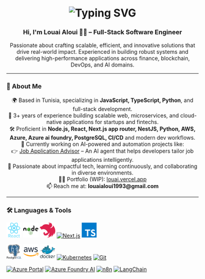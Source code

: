 <h1 align="center">
  <img src="https://readme-typing-svg.herokuapp.com/?font=Righteous&size=35&center=true&vCenter=true&width=500&height=70&duration=4000&lines=Hi+There!+👋;" alt="Typing SVG" />
</h1>

<h3 align="center">Hi, I'm Louai Aloui 👨‍💻 – Full-Stack Software Engineer</h3>

<p align="center">
  Passionate about crafting scalable, efficient, and innovative solutions that drive real-world impact.
  Experienced in building robust systems and delivering high-performance applications across finance, blockchain, DevOps, and AI domains.
</p>

---

### 📝 About Me

<p align="center">
  🌍 Based in Tunisia, specializing in <strong>JavaScript, TypeScript, Python</strong>, and full-stack development.<br/>
  🚀 3+ years of experience building scalable web, microservices, and cloud-native applications for startups and fintechs.<br/>
  🛠️ Proficient in <strong>Node.js, React, Next.js app router, NestJS, Python, AWS, Azure, Azure ai foundry, PostgreSQL, CI/CD</strong> and modern dev workflows.<br/>
  🤖 Currently working on AI-powered and automation projects like:<br/>
  👉 <a href="https://job-application-advisor.vercel.app/" target="_blank">Job Application Advisor</a> – An AI agent that helps developers tailor job applications intelligently.<br/>
  🎯 Passionate about impactful tech, learning continuously, and collaborating in diverse environments.<br/>
  👨‍💻 Portfolio (WIP): <a href="https://louai.vercel.app" target="_blank">louai.vercel.app</a><br/>
  📫 Reach me at: <strong>louaialoui1993@gmail.com</strong>
</p>

---

### 🛠️ Languages & Tools

<p align="left">
  <!-- Core Stack -->
  <a href="https://reactjs.org/" target="_blank"><img src="https://raw.githubusercontent.com/devicons/devicon/master/icons/react/react-original-wordmark.svg" alt="React" width="40" height="40"/></a>
  <a href="https://nodejs.org/" target="_blank"><img src="https://raw.githubusercontent.com/devicons/devicon/master/icons/nodejs/nodejs-original-wordmark.svg" alt="Node.js" width="40" height="40"/></a>
  <a href="https://nestjs.com/" target="_blank"><img src="https://raw.githubusercontent.com/devicons/devicon/master/icons/nestjs/nestjs-plain.svg" alt="NestJS" width="40" height="40"/></a>
  <a href="https://nextjs.org/" target="_blank"><img src="https://cdn.worldvectorlogo.com/logos/nextjs-2.svg" alt="Next.js" width="40" height="40"/></a>
  <a href="https://www.typescriptlang.org/" target="_blank"><img src="https://raw.githubusercontent.com/devicons/devicon/master/icons/typescript/typescript-original.svg" alt="TypeScript" width="40" height="40"/></a>

  <!-- Databases & DevOps -->
  <a href="https://www.postgresql.org/" target="_blank"><img src="https://raw.githubusercontent.com/devicons/devicon/master/icons/postgresql/postgresql-original-wordmark.svg" alt="PostgreSQL" width="40" height="40"/></a>
  <a href="https://aws.amazon.com/" target="_blank"><img src="https://raw.githubusercontent.com/devicons/devicon/master/icons/amazonwebservices/amazonwebservices-original-wordmark.svg" alt="AWS" width="40" height="40"/></a>
  <a href="https://www.docker.com/" target="_blank"><img src="https://raw.githubusercontent.com/devicons/devicon/master/icons/docker/docker-original-wordmark.svg" alt="Docker" width="40" height="40"/></a>
  <a href="https://kubernetes.io/" target="_blank"><img src="https://www.vectorlogo.zone/logos/kubernetes/kubernetes-icon.svg" alt="Kubernetes" width="40" height="40"/></a>
  <a href="https://git-scm.com/" target="_blank"><img src="https://www.vectorlogo.zone/logos/git-scm/git-scm-icon.svg" alt="Git" width="40" height="40"/></a>

  <!-- New Additions -->
  <a href="https://portal.azure.com/" target="_blank"><img src="https://upload.wikimedia.org/wikipedia/commons/f/fa/Microsoft_Azure.svg" alt="Azure Portal" width="40" height="40"/></a>
  <a href="https://foundry.azure.ai/" target="_blank"><img src="https://foundry.azure.ai/assets/logo.svg" alt="Azure Foundry AI" width="40" height="40"/></a>
  <a href="https://n8n.io/" target="_blank"><img src="https://cdn.worldvectorlogo.com/logos/n8n-io.svg" alt="n8n" width="40" height="40"/></a>
  <a href="https://www.langchain.com/" target="_blank"><img src="https://avatars.githubusercontent.com/u/139944224?s=200&v=4" alt="LangChain" width="40" height="40"/></a>
</p>
